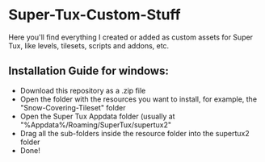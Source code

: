 # Super-Tux-Custom-Stuff
Here you'll find everything I created or added as custom assets for Super Tux, like levels, tilesets, scripts and addons, etc.

## Installation Guide for windows:
* Download this repository as a .zip file
* Open the folder with the resources you want to install, for example, the "Snow-Covering-Tileset" folder
* Open the Super Tux Appdata folder (usually at "%Appdata%/Roaming/SuperTux/supertux2"
* Drag all the sub-folders inside the resource folder into the supertux2 folder
* Done!

